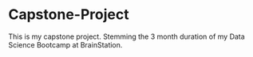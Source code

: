 # Capstone-Project
This is my capstone project. Stemming the 3 month duration of my Data Science Bootcamp at BrainStation. 
